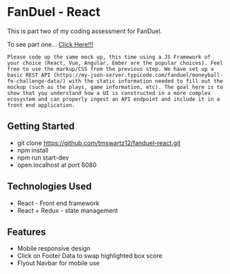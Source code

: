 # FanDuel - React

This is part two of my coding assessment for FanDuel.

To see part one... [Click Here!!!](https://github.com/tmswartz12/fanduel-html)

`Please code up the same mock up, this time using a JS Framework of your choice (React, Vue, Angular, Ember are the popular choices). Feel free to use the markup/CSS from the previous step. We have set up a basic REST API (https://my-json-server.typicode.com/fanduel/moneyball-fe-challenge-data/) with the static information needed to fill out the mockup (such as the plays, game information, etc). The goal here is to show that you understand how a UI is constructed in a more complex ecosystem and can properly ingest an API endpoint and include it in a front end application.`

## Getting Started

- git clone https://github.com/tmswartz12/fanduel-react.git
- npm install
- npm run start-dev
- open localhost at port 8080

## Technologies Used

- React - Front end framework
- React + Redux - state management

## Features

- Mobile responsive design
- Click on Footer Data to swap highlighted box score
- Flyout Navbar for mobile use

